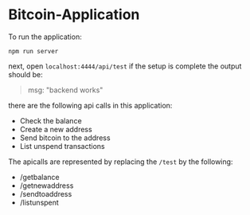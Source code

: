 # Bitcoin-Application 

To run the application:
```
npm run server
```

next, open `localhost:4444/api/test`
if the setup is complete the output should be:
> msg: "backend works"

there are the following api calls in this application:
* Check the balance
* Create a new address
* Send bitcoin to the address
* List unspend transactions

The apicalls are represented by replacing the `/test` by the following:
* /getbalance
* /getnewaddress
* /sendtoaddress
* /listunspent


